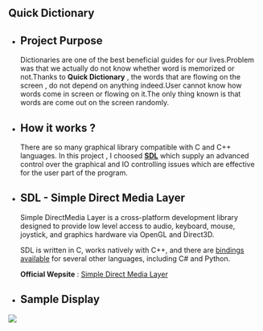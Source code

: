 ## Quick Dictionary

* ## Project Purpose
    Dictionaries are one of the best beneficial guides for our lives.Problem was that we actually do not know whether word is memorized or not.Thanks to <b>Quick Dictionary</b> , the words that are flowing on the screen , do not depend on anything indeed.User cannot know how words come in screen or flowing on it.The only thing known is that words are come out on the screen randomly.

* ## How it works ?

    There are so many graphical library compatible with C and C++ languages. In this project , I choosed **[SDL](https://www.libsdl.org/)** which supply an advanced control over the graphical and IO controlling issues which are effective for the user part of the program.

* ## SDL - Simple Direct Media Layer 

    Simple DirectMedia Layer is a cross-platform development library designed to provide low level access to audio, keyboard, mouse, joystick, and graphics hardware via OpenGL and Direct3D.

    SDL is written in C, works natively with C++, and there are [bindings available](https://www.libsdl.org/languages.php) for several other languages, including C# and Python. 

    __Official Wepsite__ : [Simple Direct Media Layer](https://www.libsdl.org/)

* ## Sample Display
<img src="https://media.giphy.com/media/l1b20BNxRoGKaYzYSY/giphy.gif"/>
